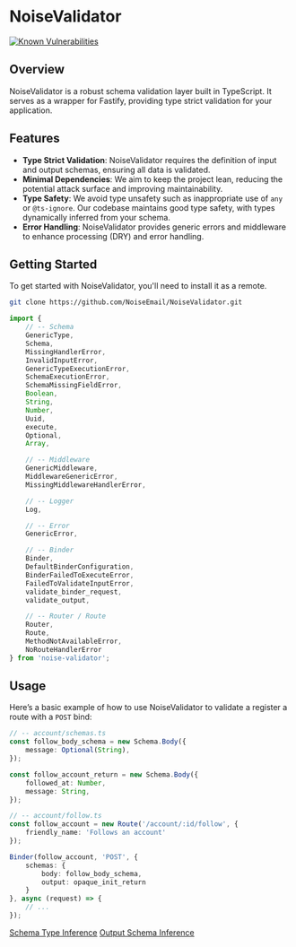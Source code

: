 
# NoiseValidator

[![Known Vulnerabilities](https://snyk.io/test/github/NoiseEmail/NoiseValidator/badge.svg?targetFile=package.json)](https://snyk.io/test/github/NoiseEmail/NoiseValidator/badge.svg?targetFile=package.json)

## Overview

NoiseValidator is a robust schema validation layer built in TypeScript. It serves as a wrapper for Fastify, providing type strict validation for your application.

## Features

- **Type Strict Validation**: NoiseValidator requires the definition of input and output schemas, ensuring all data is validated.
- **Minimal Dependencies**: We aim to keep the project lean, reducing the potential attack surface and improving maintainability.
- **Type Safety**: We avoid type unsafety such as inappropriate use of `any` or `@ts-ignore`. Our codebase maintains good type safety, with types dynamically inferred from your schema.
- **Error Handling**: NoiseValidator provides generic errors and middleware to enhance processing (DRY) and error handling.

## Getting Started

To get started with NoiseValidator, you'll need to install it as a remote.

```bash
git clone https://github.com/NoiseEmail/NoiseValidator.git
```

```typescript
import { 
	// -- Schema
	GenericType,
	Schema,
	MissingHandlerError,
	InvalidInputError,
	GenericTypeExecutionError,
	SchemaExecutionError,
	SchemaMissingFieldError,
	Boolean,
	String,
	Number,
	Uuid,
	execute,
	Optional,
	Array,

	// -- Middleware
	GenericMiddleware,
	MiddlewareGenericError,
	MissingMiddlewareHandlerError,

	// -- Logger
	Log,

	// -- Error
	GenericError,

	// -- Binder
	Binder,
	DefaultBinderConfiguration,
	BinderFailedToExecuteError,
	FailedToValidateInputError,
	validate_binder_request,
	validate_output,

	// -- Router / Route
	Router,
	Route,
	MethodNotAvailableError,
	NoRouteHandlerError
} from 'noise-validator';
```

## Usage

Here’s a basic example of how to use NoiseValidator to validate a register a route with a `POST` bind:
```typescript
// -- account/schemas.ts
const follow_body_schema = new Schema.Body({
	message: Optional(String),
});

const follow_account_return = new Schema.Body({
	followed_at: Number,
	message: String,
});
```

```typescript
// -- account/follow.ts
const follow_account = new Route('/account/:id/follow', {
	friendly_name: 'Follows an account'
});

Binder(follow_account, 'POST', {
	schemas: {
		body: follow_body_schema,
		output: opaque_init_return
	}
}, async (request) => {
	// ...
});

```
[Schema Type Inference](https://github.com/NoiseEmail/NoiseValidator/assets/83783716/ba6b9f09-10cc-45cc-b386-018cec6e2b2c)
[Output Schema Inference](https://github.com/NoiseEmail/NoiseValidator/assets/83783716/b3cd7dea-35fd-4a10-8495-e5f4b1b7d28a)
